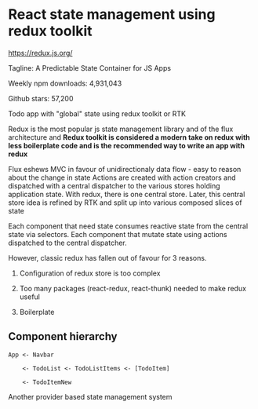 # React state management using redux toolkit

<https://redux.js.org/>

Tagline: A Predictable State Container for JS Apps

Weekly npm downloads: 4,931,043

Github stars: 57,200

Todo app with "global" state using redux toolkit or RTK

Redux is the most popular js state management library and of the flux architecture and **Redux toolkit is considered a modern take on redux with less boilerplate code and is the recommended way to write an app with redux**

Flux eshews MVC in favour of unidirectionaly data flow - easy to reason about the change in state
Actions are created with action creators and dispatched with a central dispatcher to the various stores holding application state.
With redux, there is one central store. Later, this central store idea is refined by RTK and split up into various composed slices of state

Each component that need state consumes reactive state from the central state via selectors.
Each component that mutate state using actions dispatched to the central dispatcher.

However, classic redux has fallen out of favour for 3 reasons.

1. Configuration of redux store is too complex

2. Too many packages (react-redux, react-thunk) needed to make redux useful

3. Boilerplate

## Component hierarchy

    App <- Navbar

        <- TodoList <- TodoListItems <- [TodoItem]

        <- TodoItemNew

Another provider based state management system
